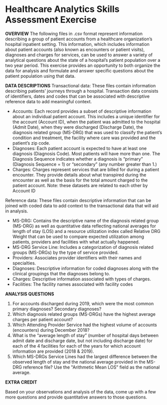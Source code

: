 # Healthcare Analytics Skills Assessment Exercise
**OVERVIEW**
The following files in .csv format represent information describing a group of patient accounts from a healthcare organization’s hospital inpatient setting.  This information, which includes information about patient accounts (also known as encounters or patient visits), diagnoses and charges for services, can be used to answer a variety of analytical questions about the state of a hospital’s patient population over a two year period.  This exercise provides an opportunity to both organize the data for analysis and formulate and answer specific questions about the patient population using that data.

**DATA DESCRIPTIONS**
Transactional data:  These files contain information describing patients’ journeys through a hospital.   Transaction data consists of identifiers, dates and codes that can be associated with descriptive reference data to add meaningful context.
+ Accounts: Each record provides a subset of descriptive information about an individual patient account. This includes a unique identifier for the account (Account ID), when the patient was admitted to the hospital (Admit Date), when they were discharged (Discharge Date), the diagnosis related group (MS-DRG) that was used to classify the patient’s condition and treatment, the facility where care was provided and the patient’s zip code.
+ Diagnoses: Each patient account is expected to have at least one diagnosis (Diagnosis Code). Most patients will have more than one. The Diagnosis Sequence indicates whether a diagnosis is “primary” (Diagnosis Sequence = 1) or “secondary” (any number greater than 1.)
+ Charges: Charges represent services that are billed for during a patient encounter. They provide details about what transpired during the encounter as well as the basis for the total amount charged  to the patient account.
Note: these datasets are related to each other by Account ID

Reference data: These files contain descriptive information that can be joined with coded data to add context to the transactional data that will aid in analysis.
+ MS-DRG: Contains the descriptive name of the diagnosis related group (MS-DRG) as well as quantitative data reflecting national averages for length of stay (LOS) and a resource utilization index called Relative DRG Weight that can be used to compare expected utilization among patients, providers and facilities with what actually happened.
+ MS-DRG Service Line: Includes a categorization of diagnosis related groups (MS-DRGs) by the type of service provided.
+ Providers: Associates provider identifiers with their names and specialties.
+ Diagnoses: Descriptive information for coded diagnoses along with the clinical groupings that the diagnoses belong to.
+ Charges: Descriptive information associated with types of charges.
+ Facilities: The facility names associated with facility codes

**ANALYSIS QUESTIONS**
1)	For accounts discharged during 2019, which were the most common primary diagnoses? Secondary diagnoses?
2)	Which diagnosis related groups (MS-DRGs) have the highest average charges per patient account?
3)	Which Attending Provider Service had the highest volume of accounts (encounters) during December 2018?
4)	What is the “average length of stay” (number of hospital days between admit date and discharge date, but not including discharge date) for each of the 4 facilities for each of the years for which account information are provided (2018 & 2019).
5)	Which MS-DRGs Service Lines had the largest difference between the observed length of stay and the national average provided in the MS-DRG reference file? Use the "Arithmetic Mean LOS" field as the national average.

**EXTRA CREDIT**

Based on your observations and analysis of the data, come up with a few more questions and provide quantitative answers to those questions. 
